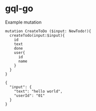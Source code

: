 # gql-go
Example mutation
```
mutation CreateToDo ($input: NewTodo!){
  createTodo(input:$input){
    id
    text
    done
    user{
      id
      name
    }
  }
}
```
```
{
  "input": {
    "text": "hello world",
    "userId": "01"
  }
}
```